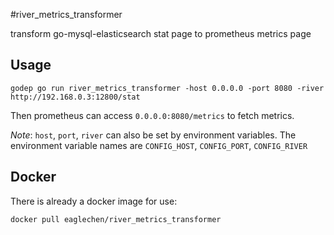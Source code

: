 #river_metrics_transformer

transform go-mysql-elasticsearch stat page to prometheus metrics page

## Usage
```
godep go run river_metrics_transformer -host 0.0.0.0 -port 8080 -river http://192.168.0.3:12800/stat
```
Then prometheus can access `0.0.0.0:8080/metrics` to fetch metrics.

_Note_: `host`, `port`, `river` can also be set by environment variables. The environment variable names are `CONFIG_HOST`, `CONFIG_PORT`, `CONFIG_RIVER`

## Docker
There is already a docker image for use:
```
docker pull eaglechen/river_metrics_transformer
```
